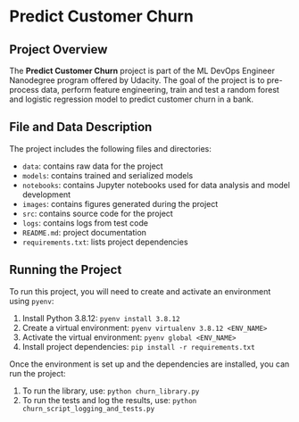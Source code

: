 # Predict Customer Churn

## Project Overview

The **Predict Customer Churn** project is part of the ML DevOps Engineer Nanodegree program offered by Udacity. The goal of the project is to pre-process data, perform feature engineering, train and test a random forest and logistic regression model to predict customer churn in a bank.

## File and Data Description
The project includes the following files and directories:
- `data`: contains raw data for the project
- `models`: contains trained and serialized models
- `notebooks`: contains Jupyter notebooks used for data analysis and model development
- `images`: contains figures generated during the project
- `src`: contains source code for the project
- `logs`: contains logs from test code
- `README.md`: project documentation
- `requirements.txt`: lists project dependencies

## Running the Project

To run this project, you will need to create and activate an environment using `pyenv`:

1. Install Python 3.8.12: `pyenv install 3.8.12`
2. Create a virtual environment: `pyenv virtualenv 3.8.12 <ENV_NAME>`
3. Activate the virtual environment: `pyenv global <ENV_NAME>`
4. Install project dependencies: `pip install -r requirements.txt`

Once the environment is set up and the dependencies are installed, you can run the project:

1. To run the library, use: `python churn_library.py`
2. To run the tests and log the results, use: `python churn_script_logging_and_tests.py`
